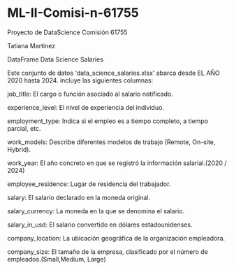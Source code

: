 # ML-II-Comisi-n-61755
Proyecto de DataScience Comisión 61755

Tatiana Martinez

DataFrame Data Science Salaries

Este conjunto de datos 'data_science_salaries.xlsx' abarca desde EL AÑO 2020 hasta 2024. incluye las siguientes columnas:

job_title: El cargo o función asociado al salario notificado.

experience_level: El nivel de experiencia del individuo.

employment_type: Indica si el empleo es a tiempo completo, a tiempo parcial, etc.

work_models: Describe diferentes modelos de trabajo (Remote, On-site, Hybrid).

work_year: El año concreto en que se registró la información salarial.(2020 / 2024)

employee_residence: Lugar de residencia del trabajador.

salary: El salario declarado en la moneda original.

salary_currency: La moneda en la que se denomina el salario.

salary_in_usd: El salario convertido en dólares estadounidenses.

company_location: La ubicación geográfica de la organización empleadora.

company_size: El tamaño de la empresa, clasificado por el número de empleados.(Small,Medium, Large)
